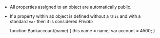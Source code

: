 * All properties assigned to an object are automatically public.
* If a property within ab object is defined without a `this` and with a standard `var` then it is considered _Private_

    function Bankaccount(name) {
      this.name = name;
      var account = 4500;
    }